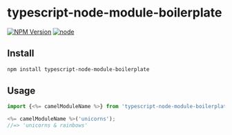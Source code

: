 # typescript-node-module-boilerplate

[![NPM Version](https://img.shields.io/npm/v/typescript-node-module-boilerplate.svg)](https://www.npmjs.com/package/typescript-node-module-boilerplate)
[![node](https://img.shields.io/node/v/typescript-node-module-boilerplate.svg)](https://www.npmjs.com/package/typescript-node-module-boilerplate)

>

## Install

```bash
npm install typescript-node-module-boilerplate
```

## Usage

```js
import {<%= camelModuleName %>} from 'typescript-node-module-boilerplate';

<%= camelModuleName %>('unicorns');
//=> 'unicorns & rainbows'
```
